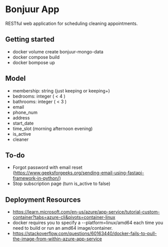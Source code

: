 # Bonjuur App

RESTful web application for scheduling cleaning appointments.

## Getting started

- docker volume create bonjuur-mongo-data
- docker compose build
- docker bompose up

## Model

- membership: string (just keeping or keeping+)
- bedrooms: integer ( < 4 )
- bathrooms: integer ( < 3 )
- email
- phone_num
- address
- start_date
- time_slot (morning afternoon evening)
- is_active
- cleaner


## To-do
- Forgot password with email reset (https://www.geeksforgeeks.org/sending-email-using-fastapi-framework-in-python/)
- Stop subscription page (turn is_active to false)

## Deployment Resources
- https://learn.microsoft.com/en-us/azure/app-service/tutorial-custom-container?tabs=azure-cli&pivots=container-linux
- docker requires you to specify a --platform=linux/amd64 each time you need to build or run an amd64 image/container.
- https://stackoverflow.com/questions/60163440/docker-fails-to-pull-the-image-from-within-azure-app-service
